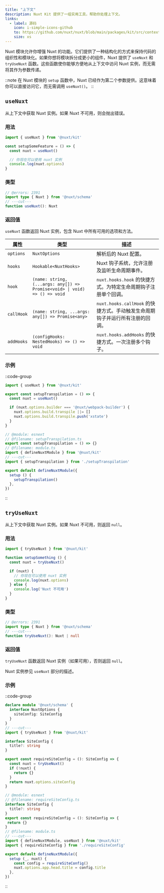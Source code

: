 ```yaml
---
title: "上下文"
description: Nuxt Kit 提供了一组实用工具，帮助你处理上下文。
links:
  - label: 源码
    icon: i-simple-icons-github
    to: https://github.com/nuxt/nuxt/blob/main/packages/kit/src/context.ts
    size: xs
---
```


Nuxt 模块允许你增强 Nuxt 的功能。它们提供了一种结构化的方式来保持代码的组织性和模块化。如果你想将模块拆分成更小的组件，Nuxt 提供了 `useNuxt` 和 `tryUseNuxt` 函数。这些函数使你能够方便地从上下文中访问 Nuxt 实例，而无需将其作为参数传递。

::note
在 Nuxt 模块的 `setup` 函数中，Nuxt 已经作为第二个参数提供。这意味着你可以直接访问它，而无需调用 `useNuxt()`。
::

## `useNuxt`

从上下文中获取 Nuxt 实例。如果 Nuxt 不可用，则会抛出错误。

### 用法

```ts
import { useNuxt } from '@nuxt/kit'

const setupSomeFeature = () => {
  const nuxt = useNuxt()

  // 你现在可以使用 nuxt 实例
  console.log(nuxt.options)
}
```

### 类型

```ts twoslash
// @errors: 2391
import type { Nuxt } from '@nuxt/schema'
// ---cut---
function useNuxt(): Nuxt
```

### 返回值

`useNuxt` 函数返回 Nuxt 实例，包含 Nuxt 中所有可用的选项和方法。

| 属性       | 类型                                                                      | 描述                                                                                                   |
| ---------- | ------------------------------------------------------------------------- | ------------------------------------------------------------------------------------------------------- |
| `options`  | `NuxtOptions`                                                             | 解析后的 Nuxt 配置。                                                                                      |
| `hooks`    | `Hookable<NuxtHooks>`                                                     | Nuxt 钩子系统，允许注册及监听生命周期事件。                                                             |
| `hook`     | `(name: string, (...args: any[]) => Promise<void> \| void) => () => void` | `nuxt.hooks.hook` 的快捷方式。为特定生命周期钩子注册单个回调。                                          |
| `callHook` | `(name: string, ...args: any[]) => Promise<any>`                          | `nuxt.hooks.callHook` 的快捷方式。手动触发生命周期钩子并运行所有注册的回调。                             |
| `addHooks` | `(configHooks: NestedHooks) => () => void`                                | `nuxt.hooks.addHooks` 的快捷方式。一次注册多个钩子。                                                     |

### 示例

::code-group

```ts twoslash [setupTranspilation.ts]
import { useNuxt } from '@nuxt/kit'

export const setupTranspilation = () => {
  const nuxt = useNuxt()

  if (nuxt.options.builder === '@nuxt/webpack-builder') {
    nuxt.options.build.transpile ||= []
    nuxt.options.build.transpile.push('xstate')
  }
}
```

```ts twoslash [module.ts]
// @module: esnext
// @filename: setupTranspilation.ts
export const setupTranspilation = () => {}
// @filename: module.ts
import { defineNuxtModule } from '@nuxt/kit'
// ---cut---
import { setupTranspilation } from './setupTranspilation'

export default defineNuxtModule({
  setup () {
    setupTranspilation()
  },
})
```

::

## `tryUseNuxt`

从上下文中获取 Nuxt 实例。如果 Nuxt 不可用，则返回 `null`。

### 用法

```ts twoslash
import { tryUseNuxt } from '@nuxt/kit'

function setupSomething () {
  const nuxt = tryUseNuxt()

  if (nuxt) {
    // 你现在可以使用 nuxt 实例
    console.log(nuxt.options)
  } else {
    console.log('Nuxt 不可用')
  }
}
```

### 类型

```ts twoslash
// @errors: 2391
import type { Nuxt } from '@nuxt/schema'
// ---cut---
function tryUseNuxt(): Nuxt | null
```

### 返回值

`tryUseNuxt` 函数返回 Nuxt 实例（如果可用），否则返回 `null`。

Nuxt 实例参见 `useNuxt` 部分的描述。

### 示例

::code-group

```ts twoslash [requireSiteConfig.ts]
declare module '@nuxt/schema' {
  interface NuxtOptions {
    siteConfig: SiteConfig
  }
}
// ---cut---
import { tryUseNuxt } from '@nuxt/kit'

interface SiteConfig {
  title?: string
}

export const requireSiteConfig = (): SiteConfig => {
  const nuxt = tryUseNuxt()
  if (!nuxt) {
    return {}
  }
  return nuxt.options.siteConfig
}
```

```ts twoslash [module.ts]
// @module: esnext
// @filename: requireSiteConfig.ts
interface SiteConfig {
  title?: string
}
export const requireSiteConfig = (): SiteConfig => {
 return {}
}
// @filename: module.ts
// ---cut---
import { defineNuxtModule, useNuxt } from '@nuxt/kit'
import { requireSiteConfig } from './requireSiteConfig'

export default defineNuxtModule({
  setup (_, nuxt) {
    const config = requireSiteConfig()
    nuxt.options.app.head.title = config.title
  },
})
```

::